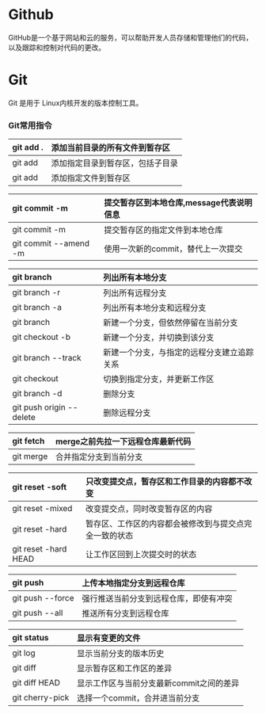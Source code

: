 # Github

GitHub是一个基于网站和云的服务，可以帮助开发人员存储和管理他们的代码，以及跟踪和控制对代码的更改。

# Git

Git 是用于 Linux内核开发的版本控制工具。

### Git常用指令

| git add .       | 添加当前目录的所有文件到暂存区   |
| :-------------- | :------------------------------- |
| git add <dir>   | 添加指定目录到暂存区，包括子目录 |
| git add <file1> | 添加指定文件到暂存区             |

| git commit -m <message>         | 提交暂存区到本地仓库,message代表说明信息 |
| :------------------------------ | :--------------------------------------- |
| git commit <file1> -m <message> | 提交暂存区的指定文件到本地仓库           |
| git commit --amend -m <message> | 使用一次新的commit，替代上一次提交       |

| git branch                                 | 列出所有本地分支                           |
| :----------------------------------------- | :----------------------------------------- |
| git branch -r                              | 列出所有远程分支                           |
| git branch -a                              | 列出所有本地分支和远程分支                 |
| git branch <branch-name>                   | 新建一个分支，但依然停留在当前分支         |
| git checkout -b <branch-name>              | 新建一个分支，并切换到该分支               |
| git branch --track <branch><remote-branch> | 新建一个分支，与指定的远程分支建立追踪关系 |
| git checkout <branch-name>                 | 切换到指定分支，并更新工作区               |
| git branch -d <branch-name>                | 删除分支                                   |
| git push origin --delete <branch-name>     | 删除远程分支                               |

| git fetch <remote> | merge之前先拉一下远程仓库最新代码 |
| :----------------- | :-------------------------------- |
| git merge <branch> | 合并指定分支到当前分支            |

| git reset -soft <commit>  | 只改变提交点，暂存区和工作目录的内容都不改变           |
| :------------------------ | :----------------------------------------------------- |
| git reset -mixed <commit> | 改变提交点，同时改变暂存区的内容                       |
| git reset -hard <commit>  | 暂存区、工作区的内容都会被修改到与提交点完全一致的状态 |
| git reset -hard HEAD      | 让工作区回到上次提交时的状态                           |

| git push <remote><branch> | 上传本地指定分支到远程仓库             |
| :------------------------ | :------------------------------------- |
| git push <remote> --force | 强行推送当前分支到远程仓库，即使有冲突 |
| git push <remote> --all   | 推送所有分支到远程仓库                 |

| git status               | 显示有变更的文件                         |
| :----------------------- | :--------------------------------------- |
| git log                  | 显示当前分支的版本历史                   |
| git diff                 | 显示暂存区和工作区的差异                 |
| git diff HEAD            | 显示工作区与当前分支最新commit之间的差异 |
| git cherry-pick <commit> | 选择一个commit，合并进当前分支           |